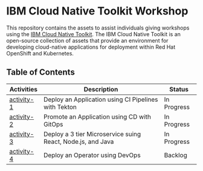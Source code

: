 # IBM Cloud Native Toolkit Workshop

This repository contains the assets to assist individuals giving workshops using the [IBM Cloud Native Toolkit](https://cloudnativetoolkit.dev/). The IBM Cloud Native Toolkit is an open-source collection of assets that provide an environment for developing cloud-native applications for deployment within Red Hat OpenShift and Kubernetes.

## Table of Contents

| Activities                   | Description                                | Status        |
| ---------------------------- | ------------------------------------------ | ------------- |
| [activity-1](./activity-1/)  | Deploy an Application using CI Pipelines with Tekton           | In Progress     |
| [activity-2](./activity-2/)  | Promote an Application using CD with GitOps        | In Progress   |
| [activity-3](./activity-3/)  | Deploy a 3 tier Microservice suing React, Node.js, and Java    | In Progress   |
| [activity-4](./activity-4/)  | Deploy an Operator using DevOps              | Backlog       |

